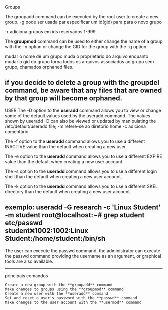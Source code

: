 Groups

The groupadd command can be executed by the root user to create a new group. 
-g pode ser usada par especificar um id(gid) para para o novo grupo

-r adiciona grupos em ids reservados 1-999

The **groupmod** command can be used to either change the name of a group with the -n option or change the GID for the group with the -g option.


mudar o nome de um grupo muda o proprietário do arquivo enquanto mudar o gid do grupo torna todos os arquivos associados ao grupo sem grupo, chamados orphaned files.

if you decide to delete a group with the **groupdel** command, be aware that any files that are owned by that group will become orphaned.
-------------------------------------------------
USER
The -D option to the **useradd** command allows you to view or change some of the default values used by the useradd command. The values shown by useradd -D can also be viewed or updated by manipulating the /etc/default/useradd file;
-m refere-se ao diretório home
-c adiciona comentário

The -f option to the **useradd** command allows you to use a different INACTIVE value than the default when creating a new user 

The -e option to the **useradd** command allows you to use a different EXPIRE value than the default when creating a new user account.

The -s option to the **useradd** command allows you to use a different login shell than the default when creating a new user account.

The -k option to the **useradd** command allows you to use a different SKEL directory than the default when creating a new user account.

exemplo:
useradd -G research -c 'Linux Student' -m student
root@localhost:~# grep student etc/passwd                  
student:x:1002:1002:Linux Student:/home/student:/bin/sh       
------------------------------
The user can execute the passwd command, the administrator can execute the passwd command providing the username as an argument, or graphical tools are also available.
- -------------------------------------------
principais comandos
    
    Create a new group with the **groupadd** command
    Make changes to groups using the **groupmod** command
    Create a new user with the **useradd** command
    Set and reset a user's password with the **passwd** command
    Make changes to the user account with the **usermod** command


